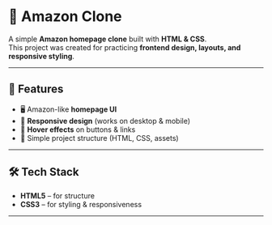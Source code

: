 # 🛒 Amazon Clone

A simple **Amazon homepage clone** built with **HTML & CSS**.  
This project was created for practicing **frontend design, layouts, and responsive styling**.

---

## 🚀 Features

- 🖥️ Amazon-like **homepage UI**
- 📱 **Responsive design** (works on desktop & mobile)
- 🎨 **Hover effects** on buttons & links
- 🧩 Simple project structure (HTML, CSS, assets)

---

## 🛠️ Tech Stack

- **HTML5** – for structure  
- **CSS3** – for styling & responsiveness  

---
